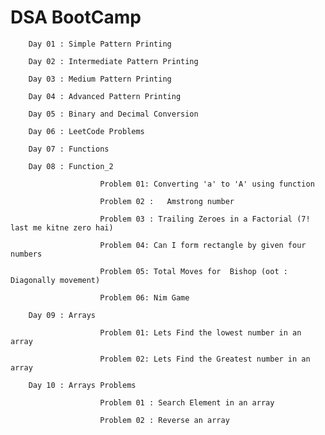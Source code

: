 #      DSA BootCamp



        Day 01 : Simple Pattern Printing

        Day 02 : Intermediate Pattern Printing

        Day 03 : Medium Pattern Printing

        Day 04 : Advanced Pattern Printing

        Day 05 : Binary and Decimal Conversion

        Day 06 : LeetCode Problems

        Day 07 : Functions

        Day 08 : Function_2

                        Problem 01: Converting 'a' to 'A' using function

                        Problem 02 :   Amstrong number 

                        Problem 03 : Trailing Zeroes in a Factorial (7! last me kitne zero hai)

                        Problem 04: Can I form rectangle by given four numbers

                        Problem 05: Total Moves for  Bishop (oot : Diagonally movement)

                        Problem 06: Nim Game

        Day 09 : Arrays

                        Problem 01: Lets Find the lowest number in an array

                        Problem 02: Lets Find the Greatest number in an array

        Day 10 : Arrays Problems

                        Problem 01 : Search Element in an array     

                        Problem 02 : Reverse an array           

